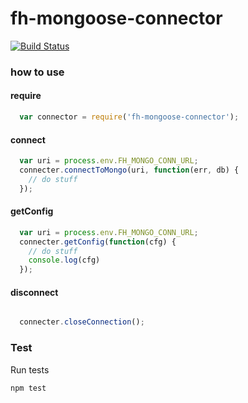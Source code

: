 fh-mongoose-connector
====

[![Build Status](https://travis-ci.org/col1985/fh-mongoose-connector)](https://travis-ci.org/col1985/fh-mongoose-connector)

### how to use

#### require

```javascript
  var connector = require('fh-mongoose-connector');
```

#### connect
```javascript
  var uri = process.env.FH_MONGO_CONN_URL;
  connecter.connectToMongo(uri, function(err, db) {
    // do stuff
  });
```

#### getConfig
```javascript
  var uri = process.env.FH_MONGO_CONN_URL;
  connecter.getConfig(function(cfg) {
    // do stuff
    console.log(cfg)
  });
```

#### disconnect
```javascript

  connecter.closeConnection();
```
### Test

Run tests

```bash
npm test
```